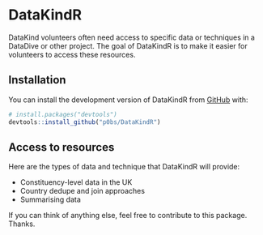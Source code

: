
<!-- README.md is generated from README.Rmd. Please edit that file -->

# DataKindR

<!-- badges: start -->

<!-- badges: end -->

DataKind volunteers often need access to specific data or techniques in
a DataDive or other project. The goal of DataKindR is to make it easier
for volunteers to access these resources.

## Installation

You can install the development version of DataKindR from
[GitHub](https://github.com/) with:

``` r
# install.packages("devtools")
devtools::install_github("p0bs/DataKindR")
```

## Access to resources

Here are the types of data and technique that DataKindR will provide:

  - Constituency-level data in the UK
  - Country dedupe and join approaches
  - Summarising data

If you can think of anything else, feel free to contribute to this
package. Thanks.
